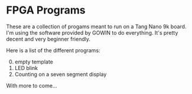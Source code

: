 # FPGA Programs 
These are a collection of progams meant to run on a Tang Nano 9k board.
I'm using the software provided by GOWIN to do everything. It's pretty decent and very beginner friendly.

Here is a list of the different programs:

0. empty template
1. LED blink
2. Counting on a seven segment display

With more to come...